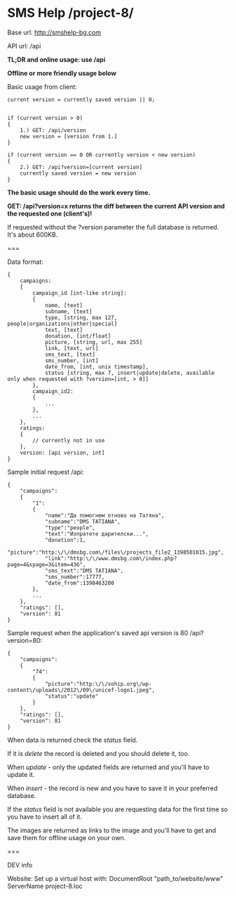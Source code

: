 SMS Help /project-8/
=========

Base url: http://smshelp-bg.com

API url: /api

**TL;DR and online usage: use /api**

**Offline or more friendly usage below**

Basic usage from client:
```
current version = currently saved version || 0;


if (current version > 0)
{
	1.) GET: /api/version
	new version = [version from 1.]
}

if (current version == 0 OR currently version < new version)
{
	2.) GET: /api?version=[current version]
	currently saved version = new version
}
```

**The basic usage should do the work every time.**

**GET: /api?version=x returns the diff between the current API version and the requested one (client's)!**

If requested without the ?version parameter the full database is returned. It's about 600KB.

===

Data format:
```
{
	campaigns:
	{
		campaign_id [int-like string]: 
		{
			name, [text]
			subname, [text]
			type, [string, max 127, people|organizations|other|special]
			text, [text]
			donation, [int/float]
			picture, [string, url, max 255]
			link, [text, url]
			sms_text, [text]
			sms_number, [int]
			date_from, [int, unix timestamp],
			status [string, max 7, insert|update|delete, available only when requested with ?version=[int, > 0]]
		},
		campaign_id2:
		{
			...
		},
		...
	},
	ratings:
	{
		// currently not in use
	},
	version: [api version, int]
}
```

Sample initial request /api:
```
{
	"campaigns":
	{
		"1":
		{
			"name":"Да помогнем отново на Татяна",
			"subname":"DMS TATIANA",
			"type":"people",
			"text":"Изпратете дарителски...",
			"donation":1,
			"picture":"http:\/\/dmsbg.com\/files\/projects_file2_1398501015.jpg",
			"link":"http:\/\/www.dmsbg.com\/index.php?page=4&spage=3&item=436",
			"sms_text":"DMS TATIANA",
			"sms_number":17777,
			"date_from":1398463200
		},
		...
	},
	"ratings": [],
	"version": 81
}
```

Sample request when the application's saved api version is 80 /api?version=80:
```
{
	"campaigns":
	{
		"74":
		{
			"picture":"http:\/\/sohip.org\/wp-content\/uploads\/2012\/09\/unicef-logo1.jpeg",
			"status":"update"
		}
	},
	"ratings": [],
	"version": 81
}
```

When data is returned check the _status_ field.

If it is _delete_ the record is deleted and you should delete it, too.

When _update_ - only the updated fields are returned and you'll have to update it.

When _insert_ - the record is new and you have to save it in your preferred database.

If the _status_ field is not available you are requesting data for the first time so you have to insert all of it.

The images are returned as links to the image and you'll have to get and save them for offline usage on your own.

===

DEV info

Website:
Set up a virtual host with:
DocumentRoot "path_to/website/www"
ServerName project-8.loc
